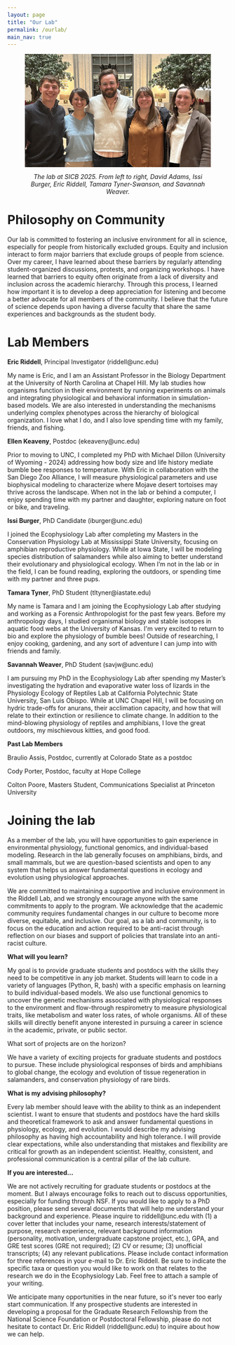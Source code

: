 ```yaml
---
layout: page
title: "Our Lab"
permalink: /ourlab/
main_nav: true
---
```


<figure style="text-align:center;">
  <img src="/assets/IMG_2118.jpg" alt="Descriptive Alt Text" style="max-width:100%; height:auto;">
  <figcaption style="font-style:italic; margin-top:10px;">The lab at SICB 2025. From left to right, David Adams, Issi Burger, Eric Riddell, Tamara Tyner-Swanson, and Savannah Weaver.</figcaption>
</figure>

<h1 id="Header">Philosophy on Community</h1>
<p>Our lab is committed to fostering an inclusive environment for all in science, especially for people from historically excluded groups.  Equity and inclusion interact to form major barriers that exclude groups of people from science.  Over my career, I have learned about these barriers by regularly attending student-organized discussions, protests, and organizing workshops. I have learned that barriers to equity often originate from a lack of diversity and inclusion across the academic hierarchy. Through this process, I learned how important it is to develop a deep appreciation for listening and become a better advocate for all members of the community. I believe that the future of science depends upon having a diverse faculty that share the same experiences and backgrounds as the student body.</p>

<h1 id="Header">Lab Members</h1>
<p><b>Eric Riddell</b>, Principal Investigator (riddell@unc.edu) </p>
<p>My name is Eric, and I am an Assistant Professor in the Biology Department at the University of North Carolina at Chapel Hill. My lab studies how organisms function in their environment by running experiments on animals and integrating physiological and behavioral information in simulation-based models. We are also interested in understanding the mechanisms underlying complex phenotypes across the hierarchy of biological organization. I love what I do, and I also love spending time with my family, friends, and fishing.</p>

<p><b>Ellen Keaveny</b>, Postdoc (ekeaveny@unc.edu)</p>
<p>Prior to moving to UNC, I completed my PhD with Michael Dillon (University of Wyoming - 2024) addressing how body size and life history mediate bumble bee responses to temperature. With Eric in collaboration with the San Diego Zoo Alliance, I will measure physiological parameters and use biophysical modeling to characterize where Mojave desert tortoises may thrive across the landscape. When not in the lab or behind a computer, I enjoy spending time with my partner and daughter, exploring nature on foot or bike, and traveling.</p>

<p><b>Issi Burger</b>, PhD Candidate (iburger@unc.edu) </p>
<p>I joined the Ecophysiology Lab after completing my Masters in the Conservation Physiology Lab at Mississippi State University, focusing on amphibian reproductive physiology. While at Iowa State, I will be modeling species distribution of salamanders while also aiming to better understand their evolutionary and physiological ecology. When I’m not in the lab or in the field, I can be found reading, exploring the outdoors, or spending time with my partner and three pups.</p>

<p><b>Tamara Tyner</b>, PhD Student (tltyner@iastate.edu)</p>
<p>My name is Tamara and I am joining the Ecophysiology Lab after studying and working as a Forensic Anthropologist for the past few years. Before my anthropology days, I studied organismal biology and stable isotopes in aquatic food webs at the University of Kansas. I'm very excited to return to bio and explore the physiology of bumble bees! Outside of researching, I enjoy cooking, gardening, and any sort of adventure I can jump into with friends and family.</p>

<p><b>Savannah Weaver</b>, PhD Student (savjw@unc.edu)</p>
<p>I am pursuing my PhD in the Ecophysiology Lab after spending my Master’s investigating the hydration and evaporative water loss of lizards in the Physiology Ecology of Reptiles Lab at California Polytechnic State University, San Luis Obispo. While at UNC Chapel Hill, I will be focusing on hydric trade-offs for anurans, their acclimation capacity, and how that will relate to their extinction or resilience to climate change. In addition to the mind-blowing physiology of reptiles and amphibians, I love the great outdoors, my mischievous kitties, and good food.<p>

<p><b>Past Lab Members</b></p>
<p>Braulio Assis, Postdoc, currently at Colorado State as a postdoc</p>
<p>Cody Porter, Postdoc, faculty at Hope College</p>
<p>Colton Poore, Masters Student, Communications Specialist at Princeton University</p>

<h1 id="Header">Joining the lab</h1>
<p>As a member of the lab, you will have opportunities to gain experience in environmental physiology, functional genomics, and individual-based modeling. Research in the lab generally focuses on amphibians, birds, and small mammals, but we are question-based scientists and open to any system that helps us answer fundamental questions in ecology and evolution using physiological approaches.</p>

<p>We are committed to maintaining a supportive and inclusive environment in the Riddell Lab, and we strongly encourage anyone with the same commitments to apply to the program. We acknowledge that the academic community requires fundamental changes in our culture to become more diverse, equitable, and inclusive. Our goal, as a lab and community, is to focus on the education and action required to be anti-racist through reflection on our biases and support of policies that translate into an anti-racist culture.</p>

<p><b>What will you learn?</b></p>
<p>My goal is to provide graduate students and postdocs with the skills they need to be competitive in any job market. Students will learn to code in a variety of languages (Python, R, bash) with a specific emphasis on learning to build individual-based models. We also use functional genomics to uncover the genetic mechanisms associated with physiological responses to the environment and flow-through respirometry to measure physiological traits, like metabolism and water loss rates, of whole organisms. All of these skills will directly benefit anyone interested in pursuing a career in science in the academic, private, or public sector.</p>

</p>What sort of projects are on the horizon?<p>
<p>We have a variety of exciting projects for graduate students and postdocs to pursue. These include physiological responses of birds and amphibians to global change, the ecology and evolution of tissue regeneration in salamanders, and conservation physiology of rare birds.</p>

<p><b>What is my advising philosophy?</b></p>
<p>Every lab member should leave with the ability to think as an independent scientist. I want to ensure that students and postdocs have the hard skills and theoretical framework to ask and answer fundamental questions in physiology, ecology, and evolution. I would describe my advising philosophy as having high accountability and high tolerance. I will provide clear expectations, while also understanding that mistakes and flexibility are critical for growth as an independent scientist. Healthy, consistent, and professional communication is a central pillar of the lab culture.</p>

<p><b>If you are interested...</b></p>
<p>We are not actively recruiting for graduate students or postdocs at the moment. But I always encourage folks to reach out to discuss opportunities, especially for funding through NSF. If you would like to apply to a PhD position, please send several documents that will help me understand your background and experience. Please inquire to riddell@unc.edu with (1) a cover letter that includes your name, research interests/statement of purpose, research experience, relevant background information (personality, motivation, undergraduate capstone project, etc.), GPA, and GRE test scores (GRE not required); (2) CV or resume; (3) unofficial transcripts; (4) any relevant publications. Please include contact information for three references in your e-mail to Dr. Eric Riddell. Be sure to indicate the specific taxa or question you would like to work on that relates to the research we do in the Ecophysiology Lab. Feel free to attach a sample of your writing.</p>

<p>We anticipate many opportunities in the near future, so it's never too early start communication. If any prospective students are interested in developing a proposal for the Graduate Research Fellowship from the National Science Foundation or Postdoctoral Fellowship, please do not hesitate to contact Dr. Eric Riddell (riddell@unc.edu) to inquire about how we can help.</p>
